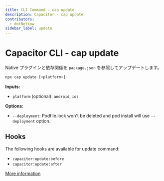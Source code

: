 ```yaml
---
title: CLI Command - cap update
description: Capacitor - cap update
contributors:
  - dotNetkow
sidebar_label: update
---
```


# Capacitor CLI - cap update

Native プラグインと依存関係を `package.json` を参照してアップデートします。

```bash
npx cap update [<platform>]
```

<strong>Inputs:</strong>

- `platform` (optional): `android`, `ios`

<strong>Options:</strong>

- `--deployment`: Podfile.lock won't be deleted and pod install will use `--deployment` option.

## Hooks

The following hooks are available for update command:

- `capacitor:update:before`
- `capacitor:update:after`

[More information](hooks)
